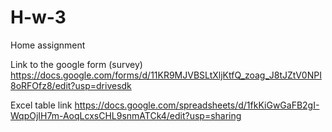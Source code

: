# H-w-3
 Home assignment

Link to the google form (survey) https://docs.google.com/forms/d/11KR9MJVBSLtXljKtfQ_zoag_J8tJZtV0NPI8oRFOfz8/edit?usp=drivesdk

Excel table link https://docs.google.com/spreadsheets/d/1fkKiGwGaFB2gI-WqpOjIH7m-AoqLcxsCHL9snmATCk4/edit?usp=sharing
